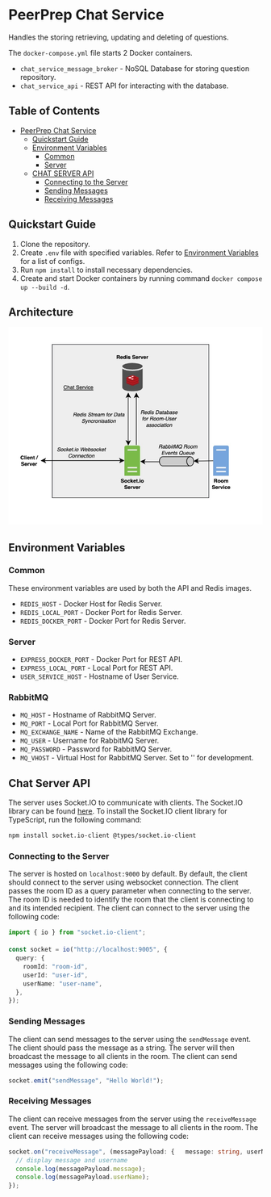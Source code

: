 # PeerPrep Chat Service

Handles the storing retrieving, updating and deleting of questions.

The `docker-compose.yml` file starts 2 Docker containers.

- `chat_service_message_broker` - NoSQL Database for storing question repository.
- `chat_service_api` - REST API for interacting with the database.

## Table of Contents

- [PeerPrep Chat Service](#peerprep-chat-service)
    - [Quickstart Guide](#quickstart-guide)
    - [Environment Variables](#environment-variables)
        - [Common](#common)
        - [Server](#server)
    - [CHAT SERVER API](#chat-server-api)
        - [Connecting to the Server](#connecting-to-the-server)
        - [Sending Messages](#sending-messages)
        - [Receiving Messages](#receiving-messages)

## Quickstart Guide

1. Clone the repository.
2. Create `.env` file with specified variables. Refer to [Environment Variables](#environment-variables) for a list of
   configs.
3. Run `npm install` to install necessary dependencies.
4. Create and start Docker containers by running command `docker compose up --build -d`.

## Architecture

![](./images/architecture-1.jpg)

## Environment Variables

### Common

These environment variables are used by both the API and Redis images.

* `REDIS_HOST` - Docker Host for Redis Server.
* `REDIS_LOCAL_PORT` - Docker Port for Redis Server.
* `REDIS_DOCKER_PORT` - Docker Port for Redis Server.

### Server

* `EXPRESS_DOCKER_PORT` - Docker Port for REST API.
* `EXPRESS_LOCAL_PORT` - Local Port for REST API.
* `USER_SERVICE_HOST` - Hostname of User Service.

### RabbitMQ

* `MQ_HOST` - Hostname of RabbitMQ Server.
* `MQ_PORT` - Local Port for RabbitMQ Server.
* `MQ_EXCHANGE_NAME` - Name of the RabbitMQ Exchange.
* `MQ_USER` - Username for RabbitMQ Server.
* `MQ_PASSWORD` - Password for RabbitMQ Server.
* `MQ_VHOST` - Virtual Host for RabbitMQ Server. Set to '' for development.

## Chat Server API

The server uses Socket.IO to communicate with clients. The Socket.IO library can be found [here](https://socket.io/).
To install the Socket.IO client library for TypeScript, run the following command:

```bash
npm install socket.io-client @types/socket.io-client
```

### Connecting to the Server

The server is hosted on `localhost:9000` by default. By default, the client should connect to the server using websocket
connection. The client passes the room ID as a query parameter when connecting to the server. The room ID is needed to
identify the room that the client is connecting to and its intended recipient. The client can connect to the server
using the following code:

```typescript
import { io } from "socket.io-client";

const socket = io("http://localhost:9005", {
  query: {
    roomId: "room-id",
    userId: "user-id",
    userName: "user-name",
  },
});
```

### Sending Messages

The client can send messages to the server using the `sendMessage` event. The client should pass the message as a
string.
The server will then broadcast the message to all clients in the room. The client can send messages using the following
code:

```typescript
socket.emit("sendMessage", "Hello World!");
```

### Receiving Messages

The client can receive messages from the server using the `receiveMessage` event. The server will broadcast the message
to
all clients in the room. The client can receive messages using the following code:

```typescript
socket.on("receiveMessage", (messagePayload: {   message: string, userName: string; }) => {
  // display message and username
  console.log(messagePayload.message);
  console.log(messagePayload.userName);
});
```
